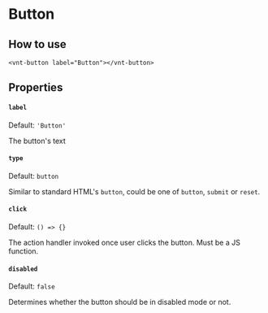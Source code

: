 # Button

## How to use
```
<vnt-button label="Button"></vnt-button>
```

## Properties
#### `label`
Default: `'Button'`

The button's text

#### `type`
Default: `button`

Similar to standard HTML's `button`, could be one of `button`, `submit` or `reset`.

#### `click`
Default: `() => {}`

The action handler invoked once user clicks the button. Must be a JS function.

#### `disabled`
Default: `false`

Determines whether the button should be in disabled mode or not.
